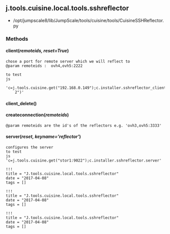 <!-- toc -->
## j.tools.cuisine.local.tools.sshreflector

- /opt/jumpscale8/lib/JumpScale/tools/cuisine/tools/CuisineSSHReflector.py

### Methods

#### client(*remoteids, reset=True*) 

```
chose a port for remote server which we will reflect to
@param remoteids :  ovh4,ovh5:2222

to test
js
    'c=j.tools.cuisine.get("192.168.0.149");c.installer.sshreflector_client("ovh4,ovh5:222
    2")'

```

#### client_delete() 

#### createconnection(*remoteids*) 

```
@param remoteids are the id's of the reflectors e.g. 'ovh3,ovh5:3333'

```

#### server(*reset, keyname='reflector'*) 

```
configures the server
to test
js 'c=j.tools.cuisine.get("stor1:9022");c.installer.sshreflector.server'

```


```
!!!
title = "J.tools.cuisine.local.tools.sshreflector"
date = "2017-04-08"
tags = []
```

```
!!!
title = "J.tools.cuisine.local.tools.sshreflector"
date = "2017-04-08"
tags = []
```

```
!!!
title = "J.tools.cuisine.local.tools.sshreflector"
date = "2017-04-08"
tags = []
```
